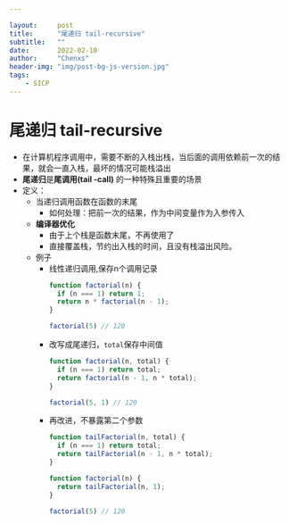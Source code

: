 ```yaml
---

layout:     post
title:      "尾递归 tail-recursive"
subtitle:   ""
date:       2022-02-10
author:     "Chenxs"
header-img: "img/post-bg-js-version.jpg"
tags:
    - SICP
---
```

# 尾递归 tail-recursive
- 在计算机程序调用中，需要不断的入栈出栈，当后面的调用依赖前一次的结果，就会一直入栈，最坏的情况可能栈溢出
- **尾递归**是**尾调用(tail -call)** 的一种特殊且重要的场景
- 定义：
	- 当递归调用函数在函数的末尾
		- 如何处理：把前一次的结果，作为中间变量作为入参传入
	- **编译器优化**
		- 由于上个栈是函数末尾，不再使用了
		- 直接覆盖栈，节约出入栈的时间，且没有栈溢出风险。
	- 例子
		- 线性递归调用,保存n个调用记录
			```javascript
			function factorial(n) {
			  if (n === 1) return 1;
			  return n * factorial(n - 1);
			}
			
			factorial(5) // 120
			```
		- 改写成尾递归，`total`保存中间值
			```javascript
			function factorial(n, total) {
			  if (n === 1) return total;
			  return factorial(n - 1, n * total);
			}
			
			factorial(5, 1) // 120
			```
		- 再改进，不暴露第二个参数
			```javascript
			function tailFactorial(n, total) {
			  if (n === 1) return total;
			  return tailFactorial(n - 1, n * total);
			}
			
			function factorial(n) {
			  return tailFactorial(n, 1);
			}
			
			factorial(5) // 120
			```